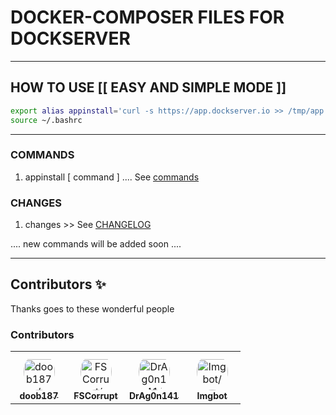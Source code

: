 # DOCKER-COMPOSER FILES FOR DOCKSERVER

---

## HOW TO USE [[ EASY AND SIMPLE MODE ]]
```sh
export alias appinstall='curl -s https://app.dockserver.io >> /tmp/app && bash /tmp/app' >> ~/.bashrc
source ~/.bashrc

```

-----

### COMMANDS 

1. appinstall [ command ] ....
 See [commands](./USAGE)

### CHANGES 

1. changes >> See [CHANGELOG](./CHANGELOG)

.... new commands will be added soon ....



------

## Contributors ✨

Thanks goes to these wonderful people

<!-- ALL-CONTRIBUTORS-LIST:START - Do not remove or modify this section -->
<!-- prettier-ignore-start -->
<!-- markdownlint-disable -->

### Contributors

<table>
<tr>
    <td align="center" style="word-wrap: break-word; width: 75.0; height: 75.0">
        <a href=https://github.com/doob187>
            <img src=https://avatars.githubusercontent.com/u/60312740?v=4 width="50;"  style="border-radius:50%;align-items:center;justify-content:center;overflow:hidden;padding-top:10px" alt=doob187/>
            <br />
            <sub style="font-size:14px"><b>doob187</b></sub>
        </a>
    </td>
    <td align="center" style="word-wrap: break-word; width: 75.0; height: 75.0">
        <a href=https://github.com/fscorrupt>
            <img src=https://avatars.githubusercontent.com/u/45659314?v=4 width="50;"  style="border-radius:50%;align-items:center;justify-content:center;overflow:hidden;padding-top:10px" alt=FSCorrupt/>
            <br />
            <sub style="font-size:14px"><b>FSCorrupt</b></sub>
        </a>
    </td>
    <td align="center" style="word-wrap: break-word; width: 75.0; height: 75.0">
        <a href=https://github.com/drag0n141>
            <img src=https://avatars.githubusercontent.com/u/44865095?v=4 width="50;"  style="border-radius:50%;align-items:center;justify-content:center;overflow:hidden;padding-top:10px" alt=DrAg0n141/>
            <br />
            <sub style="font-size:14px"><b>DrAg0n141</b></sub>
        </a>
    </td>
    <td align="center" style="word-wrap: break-word; width: 75.0; height: 75.0">
        <a href=https://github.com/ImgBotApp>
            <img src=https://avatars.githubusercontent.com/u/31427850?v=4 width="50;"  style="border-radius:50%;align-items:center;justify-content:center;overflow:hidden;padding-top:10px" alt=Imgbot/>
            <br />
            <sub style="font-size:14px"><b>Imgbot</b></sub>
        </a>
    </td>
</tr>
</table>

<!-- markdownlint-restore -->
<!-- prettier-ignore-end -->
<!-- ALL-CONTRIBUTORS-LIST:END -->

